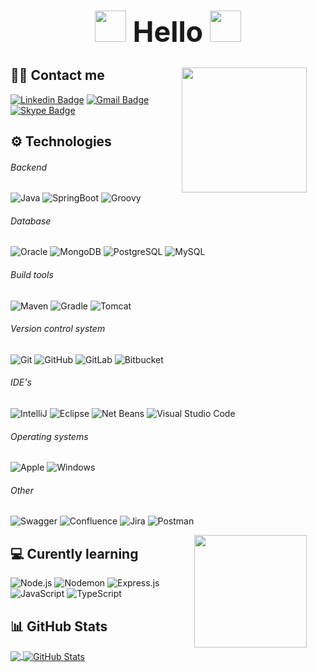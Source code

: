 <h1 align="center" style="font-size:45px">

<img src="https://media.giphy.com/media/w1OBpBd7kJqHrJnJ13/giphy.gif" height="50" />
Hello
<img src="https://media.giphy.com/media/w1OBpBd7kJqHrJnJ13/giphy.gif" height="50" />
</h1>

<img align="right" src="https://media.giphy.com/media/w9jrNDMFTVhsyMEYDL/giphy.gif" width="200" style="margin:0px 30px"> 

## 👩‍💻 Contact me

[![Linkedin Badge](https://img.shields.io/badge/-kvidakovic-blue?style=flat&logo=Linkedin&logoColor=white&link=https://www.linkedin.com/in/kvidakovic/)](https://www.linkedin.com/in/kvidakovic/)
[![Gmail Badge](https://img.shields.io/badge/-kristina.vidakovic403@gmail.com-c14438?style=flat&logo=Gmail&logoColor=white&link=mailto:kristina.vidakovic403@gmail.com)](mailto:kristina.vidakovic403@gmail.com)
[![Skype Badge](https://img.shields.io/badge/-KristinaVidakovic-blue?style=flat&logo=Skype&logoColor=white&link=https://join.skype.com/invite/zUBuHuBckL25)](https://join.skype.com/invite/zUBuHuBckL25)

## ⚙️  Technologies

###### Backend

![Java](https://img.shields.io/badge/Java-000000?style=flat&logo=openjdk&logoColor=fc2c03)
![SpringBoot](https://img.shields.io/badge/-SpringBoot-000000?style=flat&logo=springboot)
![Groovy](https://img.shields.io/badge/-Groovy-000000?style=flat&logo=apachegroovy)

###### Database

![Oracle](https://img.shields.io/badge/-Oracle-000000?style=flat&logo=Oracle&logoColor=fc2c03)
![MongoDB](https://img.shields.io/badge/-MongoDB-000000?style=flat&logo=MongoDB&logoColor=47A248)
![PostgreSQL](https://img.shields.io/badge/-PostgreSQL-000000?style=flat&logo=PostgreSQL&logoColor=336791)
![MySQL](https://img.shields.io/badge/MySQL-000000?style=flat&logo=MySQL)

###### Build tools

![Maven](https://img.shields.io/badge/-Maven-000000?style=flat&logo=ApacheMaven&logoColor=8DD6F9)
![Gradle](https://img.shields.io/badge/-Gradle-000000?style=flat&logo=Gradle&logoColor=8DD6F9)
![Tomcat](https://img.shields.io/badge/Tomcat-000000?style=flat&logo=ApacheTomcat)

###### Version control system

![Git](https://img.shields.io/badge/-Git-000000?style=flat&logo=Git&logoColor=F05032)
![GitHub](https://img.shields.io/badge/-GitHub-000000?style=flat&logo=GitHub)
![GitLab](https://img.shields.io/badge/-GitLab-000000?style=flat&logo=GitLab&logoColor=fc6f03)
![Bitbucket](https://img.shields.io/badge/-Bitbucket-000000?style=flat&logo=Bitbucket&logoColor=0328fc)

###### IDE's

![IntelliJ](https://img.shields.io/badge/IntelliJ-000000?style=flat&logo=intellijidea&logoColor=d703fc)
![Eclipse](https://img.shields.io/badge/Eclipse-000000?style=flat&logo=eclipse&logoColor=9003fc)
![Net Beans](https://img.shields.io/badge/NetBeans-000000?style=flat&logo=apachenetbeanside&logoColor=037bfc)
![Visual Studio Code](https://img.shields.io/badge/VisualStudioCode-000000?style=flat&logo=visualstudiocode&logoColor=037bfc)

###### Operating systems

![Apple](https://img.shields.io/badge/-macOS-000000?style=flat&logo=Apple&logoColor=999999)
![Windows](https://img.shields.io/badge/Windows-000000?style=flat&logo=windows&logoColor=037bfc)

###### Other

![Swagger](https://img.shields.io/badge/Swagger-000000?style=flat&logo=Swagger)
![Confluence](https://img.shields.io/badge/Confluence-000000?style=flat&logo=Confluence&logoColor=037bfc)
![Jira](https://img.shields.io/badge/Jira-000000?style=flat&logo=Jira&logoColor=037bfc)
![Postman](https://img.shields.io/badge/Postman-000000?style=flat&logo=Postman)

<img align="right" src="https://media.giphy.com/media/ENxx2erqOHckyqyDBK/giphy.gif" width="180" style="margin:0px 30px">

## 💻️ Curently learning

![Node.js](https://img.shields.io/badge/-Node.js-000000?style=flat&logo=Node.js&logoColor=339933)
![Nodemon](https://img.shields.io/badge/-Nodemon-000000?style=flat&logo=Nodemon&logoColor=76D04B)
![Express.js](https://img.shields.io/badge/-Express.js-000000?style=flat&logo=Express)
![JavaScript](https://img.shields.io/badge/-JavaScript-000000?style=flat&logo=javascript)
![TypeScript](https://img.shields.io/badge/-TypeScript-000000?style=flat&logo=typescript&logoColor=007ACC)

## 📊️ GitHub Stats

<a href="https://github.com/KristinaVidakovic/KristinaVidakovic">
  <img align="center" src="https://github-readme-stats.vercel.app/api/top-langs/?username=KristinaVidakovic&hide=html&title_color=ffffff&text_color=c9cacc&icon_color=2bbc8a&bg_color=1d1f21" />
</>
<a href="https://github.com/KristinaVidakovic/KristinaVidakovic">
  <img align="center" src="https://github-readme-stats.vercel.app/api?username=KristinaVidakovic&show_icons=true&line_height=27&count_private=true&title_color=ffffff&text_color=c9cacc&icon_color=ffff00&bg_color=1d1f21" alt="GitHub Stats" />
</a>
